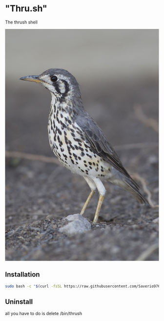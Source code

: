 # "Thru.sh"

The thrush shell

![thrush](/assets/thrush.jpg)

## Installation

```bash
sudo bash -c "$(curl -fsSL https://raw.githubusercontent.com/Saverio976/https://github.com/Saverio976/fortytwo.sh/install.sh)"
```

## Uninstall

all you have to do is delete /bin/thrush
